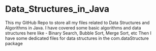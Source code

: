 # Data_Structures_in_Java 
This my GitHub Repo to store all my files related to Data Structures and Algorithms in Java.
I have covered some basic algorithms and data structures here like - Binary Search, Bubble Sort, Merge Sort, etc
Then I have some dedicated files for data structures in the com.dataStructure package
